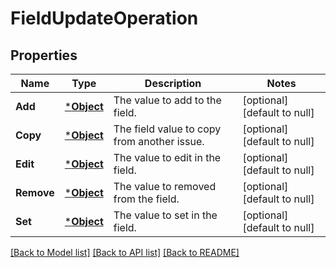 # FieldUpdateOperation

## Properties
Name | Type | Description | Notes
------------ | ------------- | ------------- | -------------
**Add** | [***Object**](.md) | The value to add to the field. | [optional] [default to null]
**Copy** | [***Object**](.md) | The field value to copy from another issue. | [optional] [default to null]
**Edit** | [***Object**](.md) | The value to edit in the field. | [optional] [default to null]
**Remove** | [***Object**](.md) | The value to removed from the field. | [optional] [default to null]
**Set** | [***Object**](.md) | The value to set in the field. | [optional] [default to null]

[[Back to Model list]](../README.md#documentation-for-models) [[Back to API list]](../README.md#documentation-for-api-endpoints) [[Back to README]](../README.md)

